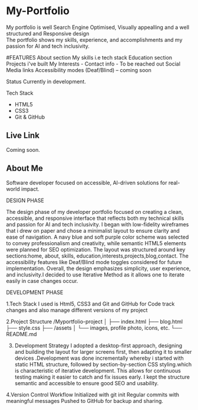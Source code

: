 # My-Portfolio
My portfolio  is well Search Engine Optimised, Visually appealling and a well structured and Responsive design  
The portfolio shows my skills, experience, and accomplishments  and my passion for AI and tech inclusivity.

#FEATURES
About section
My skills i.e tech stack
Education section
Projects i've built
My Interests -
Contact info - To be reached out
Social Media links
Accessibility modes (Deaf/Blind) – coming soon

Status
Currently in development.

 Tech Stack
- HTML5  
- CSS3  
- Git & GitHub  

## Live Link
Coming soon.

## About Me
Software developer focused on accessible, AI-driven solutions for real-world impact.

DESIGN PHASE

The design phase of my developer portfolio focused on creating a clean, accessible, and responsive interface that reflects both my technical skills and passion for AI and tech inclusivity. I began with low-fidelity wireframes that i drew on paper  and chose a minimalist layout to ensure clarity and ease of navigation. A navy blue and soft purple color scheme was selected to convey professionalism and creativity, while semantic HTML5 elements were planned for SEO optimization. The layout was structured around key sections:home, about, skills, education,interests,projects,blog,contact. The accessibility features like Deaf/Blind mode toggles considered for future implementation. Overall, the design emphasizes simplicity, user experience, and inclusivity.I decided to use Iterative Method as it allows one to iterate easily in case changes occur.


DEVELOPMENT PHASE

1.Tech Stack
I used is Html5, CSS3 and Git and GitHub for Code track changes and also manage different versions of my project

2.Project Structure
/Myportfolio-project
│
├── index.html
├── blog.html
├── style.css
├── /assets
│   └── images, profile photo, icons, etc.
└── README.md

3. Development Strategy
I adopted a desktop-first approach, designing and building the layout for larger screens first, then adapting it to smaller devices .Development was done incrementally whereby i started with static HTML structure, followed by section-by-section CSS styling.which is characteristic of iterative development.
This allows for continuous testing  making it easier to catch and fix issues early. I kept the structure semantic and accessible to ensure good SEO and usability.
   
4.Version Control Workflow
Initialized with git init
Regular commits with meaningful messages
Pushed to GitHub for backup and sharing.
